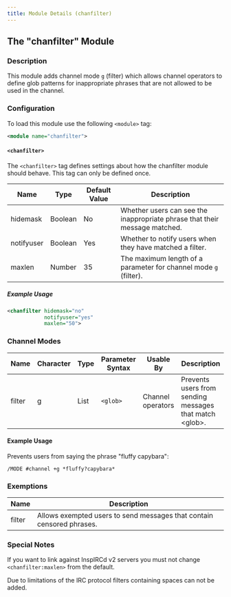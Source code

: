 ```yaml
---
title: Module Details (chanfilter)
---
```


## The "chanfilter" Module

### Description

This module adds channel mode `g` (filter) which allows channel operators to define glob patterns for inappropriate phrases that are not allowed to be used in the channel.

### Configuration

To load this module use the following `<module>` tag:

```xml
<module name="chanfilter">
```

#### `<chanfilter>`

The `<chanfilter>` tag defines settings about how the chanfilter module should behave. This tag can only be defined once.

Name       | Type    | Default Value | Description
---------- | ------- | ------------- | -----------
hidemask   | Boolean | No            | Whether users can see the inappropriate phrase that their message matched.
notifyuser | Boolean | Yes           | Whether to notify users when they have matched a filter.
maxlen     | Number  | 35            | The maximum length of a parameter for channel mode `g` (filter).

##### Example Usage

```xml
<chanfilter hidemask="no"
            notifyuser="yes"
            maxlen="50">
```

### Channel Modes

Name   | Character | Type | Parameter Syntax | Usable By         | Description
------ | --------- | ---- | ---------------- | ----------------- | -----------
filter | g         | List | `<glob>`         | Channel operators | Prevents users from sending messages that match &lt;glob&gt;.

#### Example Usage

Prevents users from saying the phrase "fluffy capybara":

```plaintext
/MODE #channel +g *fluffy?capybara*
```

### Exemptions

Name   | Description
------ | -----------
filter | Allows exempted users to send messages that contain censored phrases.

### Special Notes

If you want to link against InspIRCd v2 servers you must not change `<chanfilter:maxlen>` from the default.

Due to limitations of the IRC protocol filters containing spaces can not be added.
